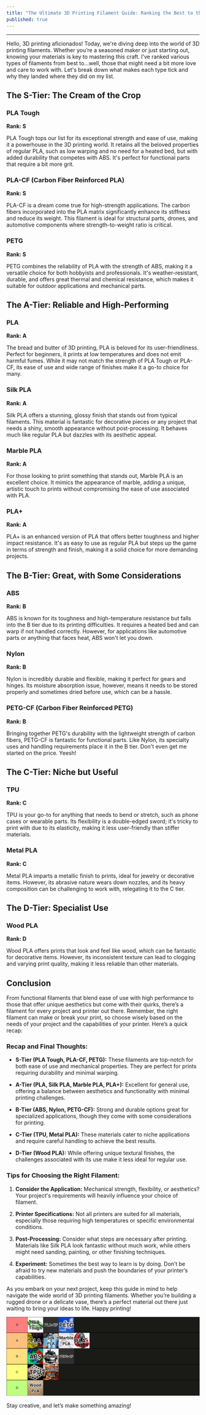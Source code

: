 ```yaml
---
title: "The Ultimate 3D Printing Filament Guide: Ranking the Best to the Rest"
published: true
---
```

---

Hello, 3D printing aficionados! Today, we're diving deep into the world of 3D printing filaments. Whether you’re a seasoned maker or just starting out, knowing your materials is key to mastering this craft. I’ve ranked various types of filaments from best to...well, those that might need a bit more love and care to work with. Let's break down what makes each type tick and why they landed where they did on my list.

## The S-Tier: The Cream of the Crop

### PLA Tough

**Rank: S**

PLA Tough tops our list for its exceptional strength and ease of use, making it a powerhouse in the 3D printing world. It retains all the beloved properties of regular PLA, such as low warping and no need for a heated bed, but with added durability that competes with ABS. It's perfect for functional parts that require a bit more grit.

### PLA-CF (Carbon Fiber Reinforced PLA)

**Rank: S**

PLA-CF is a dream come true for high-strength applications. The carbon fibers incorporated into the PLA matrix significantly enhance its stiffness and reduce its weight. This filament is ideal for structural parts, drones, and automotive components where strength-to-weight ratio is critical.

### PETG

**Rank: S**

PETG combines the reliability of PLA with the strength of ABS, making it a versatile choice for both hobbyists and professionals. It's weather-resistant, durable, and offers great thermal and chemical resistance, which makes it suitable for outdoor applications and mechanical parts.

## The A-Tier: Reliable and High-Performing

### PLA

**Rank: A**

The bread and butter of 3D printing, PLA is beloved for its user-friendliness. Perfect for beginners, it prints at low temperatures and does not emit harmful fumes. While it may not match the strength of PLA Tough or PLA-CF, its ease of use and wide range of finishes make it a go-to choice for many.

### Silk PLA

**Rank: A**

Silk PLA offers a stunning, glossy finish that stands out from typical filaments. This material is fantastic for decorative pieces or any project that needs a shiny, smooth appearance without post-processing. It behaves much like regular PLA but dazzles with its aesthetic appeal.

### Marble PLA

**Rank: A**

For those looking to print something that stands out, Marble PLA is an excellent choice. It mimics the appearance of marble, adding a unique, artistic touch to prints without compromising the ease of use associated with PLA.

### PLA+

**Rank: A**

PLA+ is an enhanced version of PLA that offers better toughness and higher impact resistance. It's as easy to use as regular PLA but steps up the game in terms of strength and finish, making it a solid choice for more demanding projects.

## The B-Tier: Great, with Some Considerations

### ABS

**Rank: B**

ABS is known for its toughness and high-temperature resistance but falls into the B tier due to its printing difficulties. It requires a heated bed and can warp if not handled correctly. However, for applications like automotive parts or anything that faces heat, ABS won't let you down.

### Nylon

**Rank: B**

Nylon is incredibly durable and flexible, making it perfect for gears and hinges. Its moisture absorption issue, however, means it needs to be stored properly and sometimes dried before use, which can be a hassle.

### PETG-CF (Carbon Fiber Reinforced PETG)

**Rank: B**

Bringing together PETG's durability with the lightweight strength of carbon fibers, PETG-CF is fantastic for functional parts. Like Nylon, its specialty uses and handling requirements place it in the B tier. Don't even get me started on the price. Yeesh!

## The C-Tier: Niche but Useful

### TPU

**Rank: C**

TPU is your go-to for anything that needs to bend or stretch, such as phone cases or wearable parts. Its flexibility is a double-edged sword; it's tricky to print with due to its elasticity, making it less user-friendly than stiffer materials.

### Metal PLA

**Rank: C**

Metal PLA imparts a metallic finish to prints, ideal for jewelry or decorative items. However, its abrasive nature wears down nozzles, and its heavy composition can be challenging to work with, relegating it to the C tier.

## The D-Tier: Specialist Use

### Wood PLA

**Rank: D**

Wood PLA offers prints that look and feel like wood, which can be fantastic for decorative items. However, its inconsistent texture can lead to clogging and varying print quality, making it less reliable than other materials.

## Conclusion

From functional filaments that blend ease of use with high performance to those that offer unique aesthetics but come with their quirks, there’s a filament for every project and printer out there. Remember, the right filament can make or break your print, so choose wisely based on the needs of your project and the capabilities of your printer. Here’s a quick recap:

### Recap and Final Thoughts:

- **S-Tier (PLA Tough, PLA-CF, PETG):** These filaments are top-notch for both ease of use and mechanical properties. They are perfect for prints requiring durability and minimal warping.

- **A-Tier (PLA, Silk PLA, Marble PLA, PLA+):** Excellent for general use, offering a balance between aesthetics and functionality with minimal printing challenges.

- **B-Tier (ABS, Nylon, PETG-CF):** Strong and durable options great for specialized applications, though they come with some considerations for printing.

- **C-Tier (TPU, Metal PLA):** These materials cater to niche applications and require careful handling to achieve the best results.

- **D-Tier (Wood PLA):** While offering unique textural finishes, the challenges associated with its use make it less ideal for regular use.

### Tips for Choosing the Right Filament:

1. **Consider the Application:** Mechanical strength, flexibility, or aesthetics? Your project's requirements will heavily influence your choice of filament.

2. **Printer Specifications:** Not all printers are suited for all materials, especially those requiring high temperatures or specific environmental conditions.

3. **Post-Processing:** Consider what steps are necessary after printing. Materials like Silk PLA look fantastic without much work, while others might need sanding, painting, or other finishing techniques.

4. **Experiment:** Sometimes the best way to learn is by doing. Don’t be afraid to try new materials and push the boundaries of your printer’s capabilities.

As you embark on your next project, keep this guide in mind to help navigate the wide world of 3D printing filaments. Whether you’re building a rugged drone or a delicate vase, there’s a perfect material out there just waiting to bring your ideas to life. Happy printing!

![](https://github.com/ItalianSquirel/ItalianSquirel.com/blob/master/assets/teirlist.png?raw=true)

Stay creative, and let’s make something amazing!
